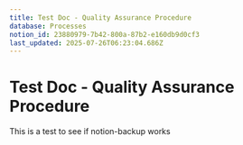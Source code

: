 ```yaml
---
title: Test Doc - Quality Assurance Procedure
database: Processes
notion_id: 23880979-7b42-800a-87b2-e160db9d0cf3
last_updated: 2025-07-26T06:23:04.686Z
---
```


# Test Doc - Quality Assurance Procedure


This is a test to see if notion-backup works

